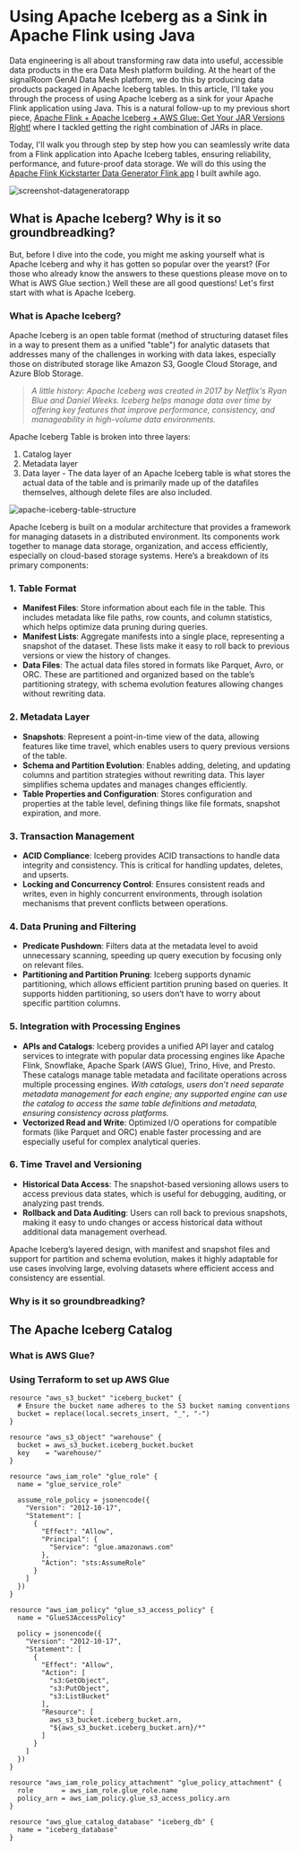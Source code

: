 # Using Apache Iceberg as a Sink in Apache Flink using Java
Data engineering is all about transforming raw data into useful, accessible data products in the era Data Mesh platform building. At the heart of the signalRoom GenAI Data Mesh platform, we do this by producing data products packaged in Apache Iceberg tables.  In this article, I'll take you through the process of using Apache Iceberg as a sink for your Apache Flink application using Java. This is a natural follow-up to my previous short piece, [Apache Flink + Apache Iceberg + AWS Glue: Get Your JAR Versions Right!](https://thej3.com/apache-flink-apache-iceberg-aws-glue-get-your-jar-versions-right-805041abef11) where I tackled getting the right combination of JARs in place.

Today, I'll walk you through step by step how you can seamlessly write data from a Flink application into Apache Iceberg tables, ensuring reliability, performance, and future-proof data storage. We will do this using the [Apache Flink Kickstarter Data Generator Flink app](https://github.com/j3-signalroom/apache_flink-kickstarter/blob/main/java/app/src/main/java/kickstarter/DataGeneratorApp.java) I built awhile ago.

![screenshot-datageneratorapp](images/screenshot-datageneratorapp.png)

## What is Apache Iceberg?  Why is it so groundbreadking?
But, before I dive into the code, you might me asking yourself what is Apache Iceberg and why it has gotten so popular over the yearst?  (For those who already know the answers to these questions please move on to What is AWS Glue section.)  Well these are all good questions!  Let's first start with what is Apache Iceberg.  

### What is Apache Iceberg?
Apache Iceberg is an open table format (method of structuring dataset files in a way to present them as a unified "table") for analytic datasets that addresses many of the challenges in working with data lakes, especially those on distributed storage like Amazon S3, Google Cloud Storage, and Azure Blob Storage. 

> _A little history:  Apache Iceberg was created in 2017 by Netflix's Ryan Blue and Daniel Weeks.  Iceberg helps manage data over time by offering key features that improve performance, consistency, and manageability in high-volume data environments._


Apache Iceberg Table is broken into three layers:
1. Catalog layer
2. Metadata layer
3. Data layer - The data layer of an Apache Iceberg table is what stores the actual data of the table and is primarily made up of the datafiles themselves, although delete files are also included.

![apache-iceberg-table-structure](images/apache-iceberg-table-structure.png)

Apache Iceberg is built on a modular architecture that provides a framework for managing datasets in a distributed environment. Its components work together to manage data storage, organization, and access efficiently, especially on cloud-based storage systems. Here’s a breakdown of its primary components:

### 1. **Table Format**
   - **Manifest Files**: Store information about each file in the table. This includes metadata like file paths, row counts, and column statistics, which helps optimize data pruning during queries.
   - **Manifest Lists**: Aggregate manifests into a single place, representing a snapshot of the dataset. These lists make it easy to roll back to previous versions or view the history of changes.
   - **Data Files**: The actual data files stored in formats like Parquet, Avro, or ORC. These are partitioned and organized based on the table’s partitioning strategy, with schema evolution features allowing changes without rewriting data.

### 2. **Metadata Layer**
   - **Snapshots**: Represent a point-in-time view of the data, allowing features like time travel, which enables users to query previous versions of the table.
   - **Schema and Partition Evolution**: Enables adding, deleting, and updating columns and partition strategies without rewriting data. This layer simplifies schema updates and manages changes efficiently.
   - **Table Properties and Configuration**: Stores configuration and properties at the table level, defining things like file formats, snapshot expiration, and more.

### 3. **Transaction Management**
   - **ACID Compliance**: Iceberg provides ACID transactions to handle data integrity and consistency. This is critical for handling updates, deletes, and upserts.
   - **Locking and Concurrency Control**: Ensures consistent reads and writes, even in highly concurrent environments, through isolation mechanisms that prevent conflicts between operations.

### 4. **Data Pruning and Filtering**
   - **Predicate Pushdown**: Filters data at the metadata level to avoid unnecessary scanning, speeding up query execution by focusing only on relevant files.
   - **Partitioning and Partition Pruning**: Iceberg supports dynamic partitioning, which allows efficient partition pruning based on queries. It supports hidden partitioning, so users don’t have to worry about specific partition columns.

### 5. **Integration with Processing Engines**
   - **APIs and Catalogs**: Iceberg provides a unified API layer and catalog services to integrate with popular data processing engines like Apache Flink, Snowflake, Apache Spark (AWS Glue), Trino, Hive, and Presto. These catalogs manage table metadata and facilitate operations across multiple processing engines.  _With catalogs, users don’t need separate metadata management for each engine; any supported engine can use the catalog to access the same table definitions and metadata, ensuring consistency across platforms._
   - **Vectorized Read and Write**: Optimized I/O operations for compatible formats (like Parquet and ORC) enable faster processing and are especially useful for complex analytical queries.

### 6. **Time Travel and Versioning**
   - **Historical Data Access**: The snapshot-based versioning allows users to access previous data states, which is useful for debugging, auditing, or analyzing past trends.
   - **Rollback and Data Auditing**: Users can roll back to previous snapshots, making it easy to undo changes or access historical data without additional data management overhead.

Apache Iceberg’s layered design, with manifest and snapshot files and support for partition and schema evolution, makes it highly adaptable for use cases involving large, evolving datasets where efficient access and consistency are essential.

### Why is it so groundbreadking?

## The Apache Iceberg Catalog

### What is AWS Glue?

### Using Terraform to set up AWS Glue
```hcl
resource "aws_s3_bucket" "iceberg_bucket" {
  # Ensure the bucket name adheres to the S3 bucket naming conventions
  bucket = replace(local.secrets_insert, "_", "-")
}

resource "aws_s3_object" "warehouse" {
  bucket = aws_s3_bucket.iceberg_bucket.bucket
  key    = "warehouse/"
}

resource "aws_iam_role" "glue_role" {
  name = "glue_service_role"

  assume_role_policy = jsonencode({
    "Version": "2012-10-17",
    "Statement": [
      {
        "Effect": "Allow",
        "Principal": {
          "Service": "glue.amazonaws.com"
        },
        "Action": "sts:AssumeRole"
      }
    ]
  })
}

resource "aws_iam_policy" "glue_s3_access_policy" {
  name = "GlueS3AccessPolicy"

  policy = jsonencode({
    "Version": "2012-10-17",
    "Statement": [
      {
        "Effect": "Allow",
        "Action": [
          "s3:GetObject",
          "s3:PutObject",
          "s3:ListBucket"
        ],
        "Resource": [
          aws_s3_bucket.iceberg_bucket.arn,
          "${aws_s3_bucket.iceberg_bucket.arn}/*"
        ]
      }
    ]
  })
}

resource "aws_iam_role_policy_attachment" "glue_policy_attachment" {
  role       = aws_iam_role.glue_role.name
  policy_arn = aws_iam_policy.glue_s3_access_policy.arn
}

resource "aws_glue_catalog_database" "iceberg_db" {
  name = "iceberg_database"
}
```
